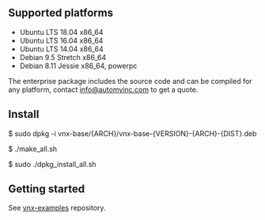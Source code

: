 
## Supported platforms

- Ubuntu LTS 18.04 x86_64
- Ubuntu LTS 16.04 x86_64
- Ubuntu LTS 14.04 x86_64
- Debian 9.5 Stretch x86_64
- Debian 8.11 Jessie x86_64, powerpc

The enterprise package includes the source code and can be compiled for any platform, contact info@automyinc.com to get a quote.

## Install

$ sudo dpkg -i vnx-base/{ARCH}/vnx-base-{VERSION}-{ARCH}-{DIST}.deb

$ ./make_all.sh

$ sudo ./dpkg_install_all.sh

## Getting started

See [vnx-examples](https://github.com/automyinc/vnx-examples) repository.
